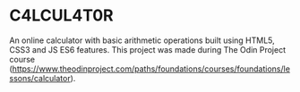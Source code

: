 # C4LCUL4T0R
An online calculator with basic arithmetic operations built using HTML5, CSS3 and JS ES6 features. This project was made during The Odin Project course (https://www.theodinproject.com/paths/foundations/courses/foundations/lessons/calculator).
